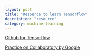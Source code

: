 ```yaml
---
layout: post
title: "Resource to learn Tensorflow"
description: "resource"
category: machine-learning
---
```


[Github for Tensorflow](https://github.com/Hvass-Labs/TensorFlow-Tutorials)

[Practice on Collaboratory by Google](https://colab.research.google.com)


